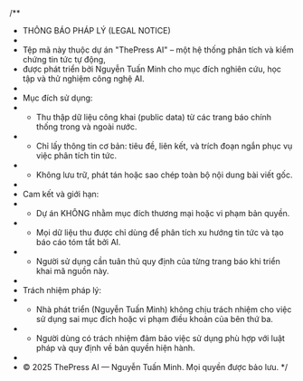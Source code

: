 /**
 *  THÔNG BÁO PHÁP LÝ (LEGAL NOTICE)
 * 
 * Tệp mã này thuộc dự án "ThePress AI" – một hệ thống phân tích và kiểm chứng tin tức tự động,
 * được phát triển bởi Nguyễn Tuấn Minh cho mục đích nghiên cứu, học tập và thử nghiệm công nghệ AI.
 * 
 *  Mục đích sử dụng:
 * - Thu thập dữ liệu công khai (public data) từ các trang báo chính thống trong và ngoài nước.
 * - Chỉ lấy thông tin cơ bản: tiêu đề, liên kết, và trích đoạn ngắn phục vụ việc phân tích tin tức.
 * - Không lưu trữ, phát tán hoặc sao chép toàn bộ nội dung bài viết gốc.
 * 
 *  Cam kết và giới hạn:
 * - Dự án KHÔNG nhằm mục đích thương mại hoặc vi phạm bản quyền.
 * - Mọi dữ liệu thu được chỉ dùng để phân tích xu hướng tin tức và tạo báo cáo tóm tắt bởi AI.
 * - Người sử dụng cần tuân thủ quy định của từng trang báo khi triển khai mã nguồn này.
 * 
 *  Trách nhiệm pháp lý:
 * - Nhà phát triển (Nguyễn Tuấn Minh) không chịu trách nhiệm cho việc sử dụng sai mục đích hoặc vi phạm điều khoản của bên thứ ba.
 * - Người dùng có trách nhiệm đảm bảo việc sử dụng phù hợp với luật pháp và quy định về bản quyền hiện hành.
 * 
 * © 2025 ThePress AI — Nguyễn Tuấn Minh. Mọi quyền được bảo lưu.
 */
